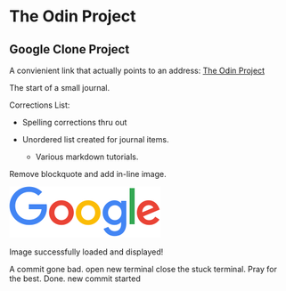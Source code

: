 # The Odin Project

## Google Clone Project

A convienient link that actually points to an address: [The Odin Project](https://theodinproject.com/course/webdevelopent-101/lessons/html-css)

The start of a small journal.

Corrections List:

* Spelling corrections thru out

* Unordered list created for journal items.

  * Various markdown tutorials.

Remove blockquote and add in-line image.

![google logo](images/google-logo.png)

Image successfully loaded and displayed!

A commit gone bad.
open new terminal close the stuck terminal. Pray for the best.
Done. new commit started
